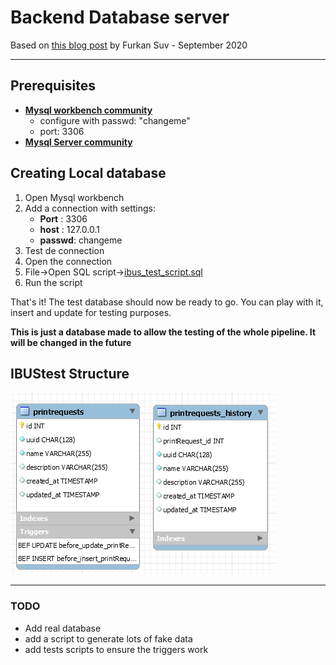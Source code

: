 # Backend Database server
Based on [this blog post](https://blog.dbi-services.com/build-api-backend-server-with-nodejs-and-postgresql/) by Furkan Suv - September 2020

---
## Prerequisites

 - [**Mysql workbench community**](https://dev.mysql.com/downloads/workbench/)
   - configure with passwd: "changeme"
   - port: 3306
 - [**Mysql Server community**](https://dev.mysql.com/downloads/mysql/)
   
## Creating Local database
1. Open Mysql workbench
2. Add a connection with settings:
   - **Port** : 3306
   - **host** : 127.0.0.1
   - **passwd**: changeme
3. Test de connection
4. Open the connection 
5. File->Open SQL script->[ibus_test_script.sql](ibus_test_script.sql) 
6. Run the script

That's it! The test database should now be ready to go.
You can play with it, insert and update for testing purposes.

**This is just a database made to allow the testing of the whole pipeline. It will be changed in the future**

## IBUStest Structure
![IBUStest diagram](IBUStest_diagram.png)

---
### TODO
 - Add real database
 - add a script to generate lots of fake data
 - add tests scripts to ensure the triggers work 